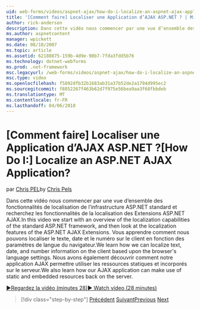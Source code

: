 ```yaml
---
uid: web-forms/videos/aspnet-ajax/how-do-i-localize-an-aspnet-ajax-application
title: '[Comment faire] Localiser une Application d’AJAX ASP.NET ? | Microsoft Docs'
author: rick-anderson
description: Dans cette vidéo nous commencer par une vue d’ensemble des fonctionnalités de localisation de l’infrastructure ASP.NET standard et recherchez les fonctionnalités de localisation de la...
ms.author: aspnetcontent
manager: wpickett
ms.date: 08/10/2007
ms.topic: article
ms.assetid: 62188875-159b-4d9e-98b7-7fda3fdd5b76
ms.technology: dotnet-webforms
ms.prod: .net-framework
msc.legacyurl: /web-forms/videos/aspnet-ajax/how-do-i-localize-an-aspnet-ajax-application
msc.type: video
ms.openlocfilehash: f5892dfb32b1683ab31a37b52de2a1794d995ec2
ms.sourcegitcommit: f8852267f463b62d7f975e56bea9aa3f68fbbdeb
ms.translationtype: MT
ms.contentlocale: fr-FR
ms.lasthandoff: 04/06/2018
---
```

<a name="how-do-i-localize-an-aspnet-ajax-application"></a><span data-ttu-id="544c5-104">[Comment faire] Localiser une Application d’AJAX ASP.NET ?</span><span class="sxs-lookup"><span data-stu-id="544c5-104">[How Do I:] Localize an ASP.NET AJAX Application?</span></span>
====================
<span data-ttu-id="544c5-105">par [Chris PEL](https://twitter.com/chrispels)</span><span class="sxs-lookup"><span data-stu-id="544c5-105">by [Chris Pels](https://twitter.com/chrispels)</span></span>

<span data-ttu-id="544c5-106">Dans cette vidéo nous commencer par une vue d’ensemble des fonctionnalités de localisation de l’infrastructure ASP.NET standard et recherchez les fonctionnalités de la localisation des Extensions ASP.NET AJAX.</span><span class="sxs-lookup"><span data-stu-id="544c5-106">In this video we start with an overview of the localization capabilities of the standard ASP.NET framework, and then look at the localization features of the ASP.NET AJAX Extensions.</span></span> <span data-ttu-id="544c5-107">Vous apprendre comment nous pouvons localiser le texte, date et le numéro sur le client en fonction des paramètres de langue du navigateur.</span><span class="sxs-lookup"><span data-stu-id="544c5-107">We learn how we can localize text, date, and number information on the client based upon the browser's language settings.</span></span> <span data-ttu-id="544c5-108">Nous avons également découvrir comment notre application AJAX permettre utiliser les ressources statiques et incorporés sur le serveur.</span><span class="sxs-lookup"><span data-stu-id="544c5-108">We also learn how our AJAX application can make use of static and embedded resources back on the server.</span></span>

[<span data-ttu-id="544c5-109">&#9654;Regardez la vidéo (minutes 28)</span><span class="sxs-lookup"><span data-stu-id="544c5-109">&#9654; Watch video (28 minutes)</span></span>](https://channel9.msdn.com/Blogs/ASP-NET-Site-Videos/how-do-i-localize-an-aspnet-ajax-application)

> [!div class="step-by-step"]
> <span data-ttu-id="544c5-110">[Précédent](how-do-i-implement-the-persistent-communications-pattern-with-the-updatepanel.md)
> [Suivant](how-do-i-implement-the-persistent-communications-pattern-using-web-services.md)</span><span class="sxs-lookup"><span data-stu-id="544c5-110">[Previous](how-do-i-implement-the-persistent-communications-pattern-with-the-updatepanel.md)
[Next](how-do-i-implement-the-persistent-communications-pattern-using-web-services.md)</span></span>
